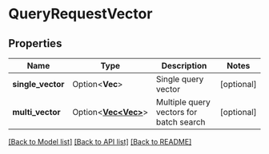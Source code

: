# QueryRequestVector

## Properties

Name | Type | Description | Notes
------------ | ------------- | ------------- | -------------
**single_vector** | Option<**Vec<f32>**> | Single query vector | [optional]
**multi_vector** | Option<[**Vec<Vec<f32>>**](Vec.md)> | Multiple query vectors for batch search | [optional]

[[Back to Model list]](../README.md#documentation-for-models) [[Back to API list]](../README.md#documentation-for-api-endpoints) [[Back to README]](../README.md)


